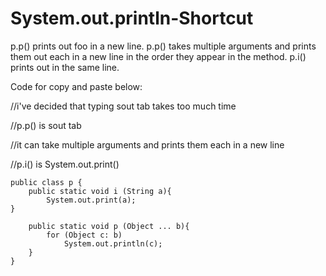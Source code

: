# System.out.println-Shortcut
p.p() prints out foo in a new line.
p.p() takes multiple arguments and prints them out each in a new line in the order they appear in the method.
p.i() prints out in the same line.


Code for copy and paste below:

//i've decided that typing sout tab takes too much time

//p.p() is sout tab

//it can take multiple arguments and prints them each in a new line

//p.i() is System.out.print()



    public class p {
        public static void i (String a){
            System.out.print(a);
    }    
    
        public static void p (Object ... b){
            for (Object c: b)
                System.out.println(c);
        }
    }

